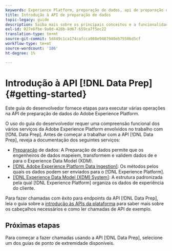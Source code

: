 ```yaml
---
keywords: Experience Platform, preparação de dados, api de preparação de dados, solução de problemas, API
title: Introdução à API de preparação de dados
topic-legacy: guide
description: Saiba mais sobre os principais conceitos e a funcionalidade básica que você precisa saber para usar os pontos de extremidade da API de preparação de dados para executar operações básicas de CRUD para usar com o Mapper.
exl-id: 027e6fbe-9a0d-420b-8d67-659ca7f5ec22
translation-type: tm+mt
source-git-commit: 5d449c1ca174cafcca988e9487940eb7550bd5cf
workflow-type: tm+mt
source-wordcount: '186'
ht-degree: 1%

---
```


# Introdução à API [!DNL Data Prep] {#getting-started}

Este guia do desenvolvedor fornece etapas para executar várias operações na API de preparação de dados do Adobe Experience Platform.

O uso do guia do desenvolvedor requer uma compreensão funcional dos vários serviços da Adobe Experience Platform envolvidos no trabalho com [!DNL Data Prep]. Antes de começar a trabalhar com a API [!DNL Data Prep], reveja a documentação dos seguintes serviços:

- [Preparação](../home.md) de dados: A Preparação de dados permite que os engenheiros de dados mapeiem, transformem e validem dados de e para o Experience Data Model (XDM).
- [[!DNL Adobe Experience Platform Data Ingestion]](../../ingestion/home.md): Os métodos pelos quais os dados podem ser enviados para o  [!DNL Experience Platform].
- [[!DNL Experience Data Model (XDM) System]](../../xdm/home.md): A estrutura padronizada pela qual  [!DNL Experience Platform] organiza os dados de experiência do cliente.

Para fazer chamadas com êxito para endpoints da API [!DNL Data Prep], leia o guia sobre a [introdução às APIs da plataforma](../../landing/api-guide.md) para saber mais sobre os cabeçalhos necessários e como ler chamadas de API de exemplo.

## Próximas etapas

Para começar a fazer chamadas usando a API [!DNL Data Prep], selecione um dos guias de ponto de extremidade disponíveis.
